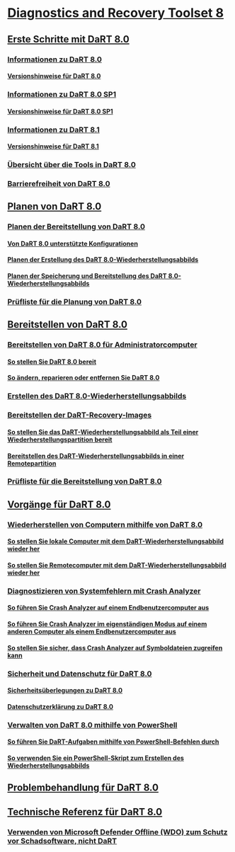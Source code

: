 # [Diagnostics and Recovery Toolset 8](index.md)
## [Erste Schritte mit DaRT 8.0](getting-started-with-dart-80-dart-8.md)
### [Informationen zu DaRT 8.0](about-dart-80-dart-8.md)
#### [Versionshinweise für DaRT 8.0](release-notes-for-dart-80--dart-8.md)
### [Informationen zu DaRT 8.0 SP1](about-dart-80-sp1.md)
#### [Versionshinweise für DaRT 8.0 SP1](release-notes-for-dart-80-sp1.md)
### [Informationen zu DaRT 8.1](about-dart-81.md)
#### [Versionshinweise für DaRT 8.1](release-notes-for-dart-81.md)
### [Übersicht über die Tools in DaRT 8.0](overview-of-the-tools-in-dart-80-dart-8.md)
### [Barrierefreiheit von DaRT 8.0](accessibility-for-dart-80-dart-8.md)
## [Planen von DaRT 8.0](planning-for-dart-80-dart-8.md)
### [Planen der Bereitstellung von DaRT 8.0](planning-to-deploy-dart-80-dart-8.md)
#### [Von DaRT 8.0 unterstützte Konfigurationen](dart-80-supported-configurations-dart-8.md)
#### [Planen der Erstellung des DaRT 8.0-Wiederherstellungsabbilds](planning-to-create-the-dart-80-recovery-image-dart-8.md)
#### [Planen der Speicherung und Bereitstellung des DaRT 8.0-Wiederherstellungsabbilds](planning-how-to-save-and-deploy-the-dart-80-recovery-image-dart-8.md)
### [Prüfliste für die Planung von DaRT 8.0](dart-80-planning-checklist-dart-8.md)
## [Bereitstellen von DaRT 8.0](deploying-dart-80-dart-8.md)
### [Bereitstellen von DaRT 8.0 für Administratorcomputer](deploying-dart-80-to-administrator-computers-dart-8.md)
#### [So stellen Sie DaRT 8.0 bereit](how-to-deploy-dart-80-dart-8.md)
#### [So ändern, reparieren oder entfernen Sie DaRT 8.0](how-to-change-repair-or-remove-dart-80-dart-8.md)
### [Erstellen des DaRT 8.0-Wiederherstellungsabbilds](creating-the-dart-80-recovery-image-dart-8.md)
### [Bereitstellen der DaRT-Recovery-Images](deploying-the-dart-recovery-image-dart-8.md)
#### [So stellen Sie das DaRT-Wiederherstellungsabbild als Teil einer Wiederherstellungspartition bereit](how-to-deploy-the-dart-recovery-image-as-part-of-a-recovery-partition-dart-8.md)
#### [Bereitstellen des DaRT-Wiederherstellungsabbilds in einer Remotepartition](how-to-deploy-the-dart-recovery-image-as-a-remote-partition-dart-8.md)
### [Prüfliste für die Bereitstellung von DaRT 8.0](dart-80-deployment-checklist-dart-8.md)
## [Vorgänge für DaRT 8.0](operations-for-dart-80-dart-8.md)
### [Wiederherstellen von Computern mithilfe von DaRT 8.0](recovering-computers-using-dart-80-dart-8.md)
#### [So stellen Sie lokale Computer mit dem DaRT-Wiederherstellungsabbild wieder her](how-to-recover-local-computers-by-using-the-dart-recovery-image-dart-8.md)
#### [So stellen Sie Remotecomputer mit dem DaRT-Wiederherstellungsabbild wieder her](how-to-recover-remote-computers-by-using-the-dart-recovery-image-dart-8.md)
### [Diagnostizieren von Systemfehlern mit Crash Analyzer](diagnosing-system-failures-with-crash-analyzer--dart-8.md)
#### [So führen Sie Crash Analyzer auf einem Endbenutzercomputer aus](how-to-run-the-crash-analyzer-on-an-end-user-computer-dart-8.md)
#### [So führen Sie Crash Analyzer im eigenständigen Modus auf einem anderen Computer als einem Endbenutzercomputer aus](how-to-run-the-crash-analyzer-in-stand-alone-mode-on-a-computer-other-than-an-end-user-computer-dart-8.md)
#### [So stellen Sie sicher, dass Crash Analyzer auf Symboldateien zugreifen kann](how-to-ensure-that-crash-analyzer-can-access-symbol-files.md)
### [Sicherheit und Datenschutz für DaRT 8.0](security-and-privacy-for-dart-80-dart-8.md)
#### [Sicherheitsüberlegungen zu DaRT 8.0](security-considerations-for-dart-80--dart-8.md)
#### [Datenschutzerklärung zu DaRT 8.0](dart-80-privacy-statement-dart-8.md)
### [Verwalten von DaRT 8.0 mithilfe von PowerShell](administering-dart-80-using-powershell-dart-8.md)
#### [So führen Sie DaRT-Aufgaben mithilfe von PowerShell-Befehlen durch](how-to-perform-dart-tasks-by-using-powershell-commands-dart-8.md)
#### [So verwenden Sie ein PowerShell-Skript zum Erstellen des Wiederherstellungsabbilds](how-to-use-a-powershell-script-to-create-the-recovery-image-dart-8.md)
## [Problembehandlung für DaRT 8.0](troubleshooting-dart-80-dart-8.md)
## [Technische Referenz für DaRT 8.0](technical-reference-for-dart-80-new-ia.md)
### [Verwenden von Microsoft Defender Offline (WDO) zum Schutz vor Schadsoftware, nicht DaRT ](use-windows-defender-offline-wdo-for-malware-protection-not-dart.md)

